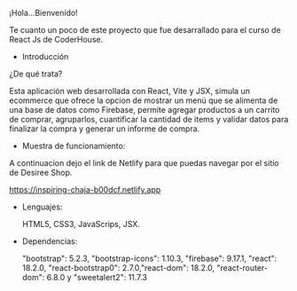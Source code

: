 ¡Hola...Bienvenido!

Te cuanto un poco de este proyecto que fue desarrallado para el curso de React Js de CoderHouse.

- Introducción

¿De qué trata?

Esta aplicación web desarrollada con React, Vite y JSX, simula un ecommerce que ofrece la opcion de mostrar un menú que se alimenta de una base de datos como Firebase, permite agregar productos a un carrito de comprar, agruparlos, cuantificar la cantidad de items y validar datos para finalizar la compra y generar un informe de compra.

- Muestra de funcionamiento:

A continuacion dejo el link de Netlify para que puedas navegar por el sitio de Desiree Shop.

https://inspiring-chaja-b00dcf.netlify.app

- Lenguajes:

  HTML5, CSS3, JavaScrips, JSX.

- Dependencias:

  "bootstrap": 5.2.3, "bootstrap-icons": 1.10.3, "firebase": 9.17.1, "react": 18.2.0, "react-bootstrap0": 2.7.0,"react-dom": 18.2.0, "react-router-dom": 6.8.0 y "sweetalert2": 11.7.3

